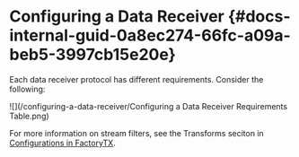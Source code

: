 # Configuring a Data Receiver {#docs-internal-guid-0a8ec274-66fc-a09a-beb5-3997cb15e20e}

Each data receiver protocol has different requirements. Consider the following:

![](/configuring-a-data-receiver/Configuring a Data Receiver Requirements Table.png)

For more information on stream filters, see the Transforms seciton in [Configurations in FactoryTX](/configurations-in-factorytx.md).

